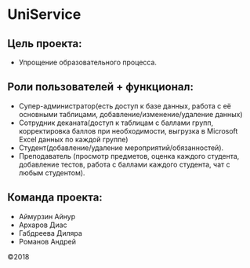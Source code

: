 # UniService
## Цель проекта:
- Упрощение образовательного процесса.

## Роли пользователей + функционал:
- Супер-администратор(есть доступ к базе данных, работа с её основными таблицами, добавление/изменение/удаление данных)
- Сотрудник деканата(доступ к таблицам с баллами групп, корректировка баллов при необходимости, выгрузка в Microsoft Excel данных по каждой группе)
- Студент(добавление/удаление мероприятий/обязанностей).
- Преподаватель (просмотр предметов, оценка каждого студента, добавление тестов, работа с баллами каждого студента, чат с любым студентом).

## Команда проекта:
- Аймурзин Айнур
- Архаров Диас
- Габдреева Диляра
- Романов Андрей

©2018
